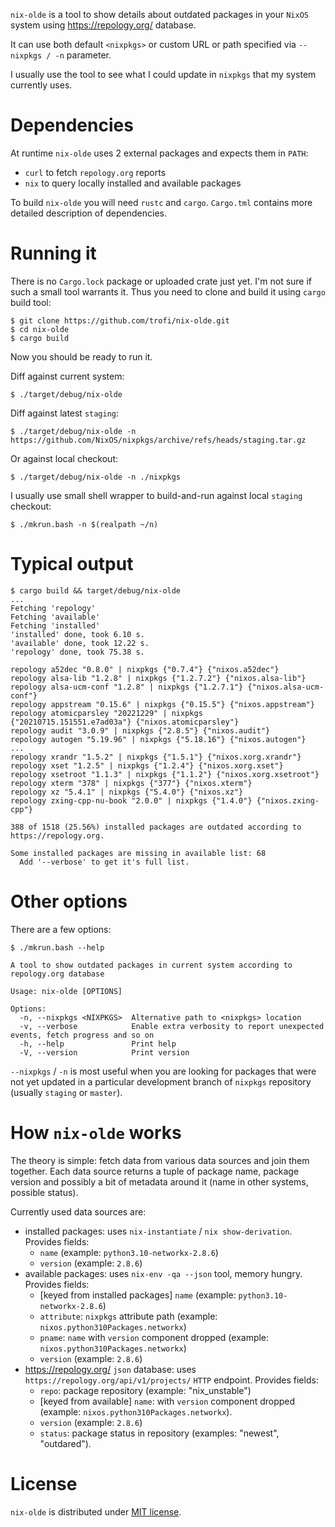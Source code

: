 `nix-olde` is a tool to show details about outdated packages in your
`NixOS` system using <https://repology.org/> database.

It can use both default `<nixpkgs>` or custom URL or path specified via
`--nixpkgs / -n` parameter.

I usually use the tool to see what I could update in `nixpkgs` that my
system currently uses.

# Dependencies

At runtime `nix-olde` uses 2 external packages and expects them in `PATH`:

- `curl` to fetch `repology.org` reports
- `nix` to query locally installed and available packages

To build `nix-olde` you will need `rustc` and `cargo`. `Cargo.tml`
contains more detailed description of dependencies.

# Running it

There is no `Cargo.lock` package or uploaded crate just yet. I'm not
sure if such a small tool warrants it. Thus you need to clone and build
it using `cargo` build tool:

```
$ git clone https://github.com/trofi/nix-olde.git
$ cd nix-olde
$ cargo build
```

Now you should be ready to run it.

Diff against current system:

```
$ ./target/debug/nix-olde
```

Diff against latest `staging`:

```
$ ./target/debug/nix-olde -n https://github.com/NixOS/nixpkgs/archive/refs/heads/staging.tar.gz
```

Or against local checkout:

```
$ ./target/debug/nix-olde -n ./nixpkgs
```

I usually use small shell wrapper to build-and-run against local
`staging` checkout:

```
$ ./mkrun.bash -n $(realpath ~/n)
```

# Typical output

```
$ cargo build && target/debug/nix-olde
...
Fetching 'repology'
Fetching 'available'
Fetching 'installed'
'installed' done, took 6.10 s.
'available' done, took 12.22 s.
'repology' done, took 75.38 s.

repology a52dec "0.8.0" | nixpkgs {"0.7.4"} {"nixos.a52dec"}
repology alsa-lib "1.2.8" | nixpkgs {"1.2.7.2"} {"nixos.alsa-lib"}
repology alsa-ucm-conf "1.2.8" | nixpkgs {"1.2.7.1"} {"nixos.alsa-ucm-conf"}
repology appstream "0.15.6" | nixpkgs {"0.15.5"} {"nixos.appstream"}
repology atomicparsley "20221229" | nixpkgs {"20210715.151551.e7ad03a"} {"nixos.atomicparsley"}
repology audit "3.0.9" | nixpkgs {"2.8.5"} {"nixos.audit"}
repology autogen "5.19.96" | nixpkgs {"5.18.16"} {"nixos.autogen"}
...
repology xrandr "1.5.2" | nixpkgs {"1.5.1"} {"nixos.xorg.xrandr"}
repology xset "1.2.5" | nixpkgs {"1.2.4"} {"nixos.xorg.xset"}
repology xsetroot "1.1.3" | nixpkgs {"1.1.2"} {"nixos.xorg.xsetroot"}
repology xterm "378" | nixpkgs {"377"} {"nixos.xterm"}
repology xz "5.4.1" | nixpkgs {"5.4.0"} {"nixos.xz"}
repology zxing-cpp-nu-book "2.0.0" | nixpkgs {"1.4.0"} {"nixos.zxing-cpp"}

388 of 1518 (25.56%) installed packages are outdated according to https://repology.org.

Some installed packages are missing in available list: 68
  Add '--verbose' to get it's full list.
```

# Other options

There are a few options:

```
$ ./mkrun.bash --help

A tool to show outdated packages in current system according to repology.org database

Usage: nix-olde [OPTIONS]

Options:
  -n, --nixpkgs <NIXPKGS>  Alternative path to <nixpkgs> location
  -v, --verbose            Enable extra verbosity to report unexpected events, fetch progress and so on
  -h, --help               Print help
  -V, --version            Print version
```

`--nixpkgs` / `-n` is most useful when you are looking for packages that
were not yet updated in a particular development branch of `nixpkgs`
repository (usually `staging` or `master`).

# How `nix-olde` works

The theory is simple: fetch data from various data sources and join
them together. Each data source returns a tuple of package name,
package version and possibly a bit of metadata around it (name in other
systems, possible status).

Currently used data sources are:

- installed packages: uses `nix-instantiate` / `nix show-derivation`.
  Provides fields:
  * `name` (example: `python3.10-networkx-2.8.6`)
  * `version` (example: `2.8.6`)
- available packages: uses `nix-env -qa --json` tool, memory hungry.
  Provides fields:
  * [keyed from installed packages] `name` (example: `python3.10-networkx-2.8.6`)
  * `attribute`: `nixpkgs` attribute path (example: `nixos.python310Packages.networkx`)
  * `pname`: `name` with `version` component dropped (example: `nixos.python310Packages.networkx`)
  * `version` (example: `2.8.6`)
- <https://repology.org/> `json` database: uses
  `https://repology.org/api/v1/projects/` `HTTP` endpoint. Provides
  fields:
  * `repo`: package repository (example: "nix_unstable")
  * [keyed from available] `name`: with `version` component
    dropped (example: `nixos.python310Packages.networkx`).
  * `version` (example: `2.8.6`)
  * `status`: package status in repository (examples: "newest",
    "outdared").

# License

`nix-olde` is distributed under
[MIT license](https://opensource.org/licenses/MIT).

